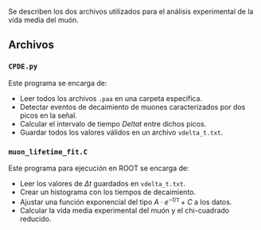 Se describen los dos archivos utilizados para el análisis experimental de la vida media del muón.

## Archivos

### `CPDE.py`

Este programa se encarga de:
- Leer todos los archivos `.paa` en una carpeta específica.
- Detectar eventos de decaimiento de muones caracterizados por dos picos en la señal.
- Calcular el intervalo de tiempo $Delta t$ entre dichos picos.
- Guardar todos los valores válidos en un archivo `vdelta_t.txt`.

### `muon_lifetime_fit.C`

Este programa para ejecución en ROOT se encarga de:
- Leer los valores de $\Delta t$ guardados en `vdelta_t.txt`.
- Crear un histograma con los tiempos de decaimiento.
- Ajustar una función exponencial del tipo $A \cdot e^{-t/\tau} + C$ a los datos.
- Calcular la vida media experimental del muón y el chi-cuadrado reducido.

